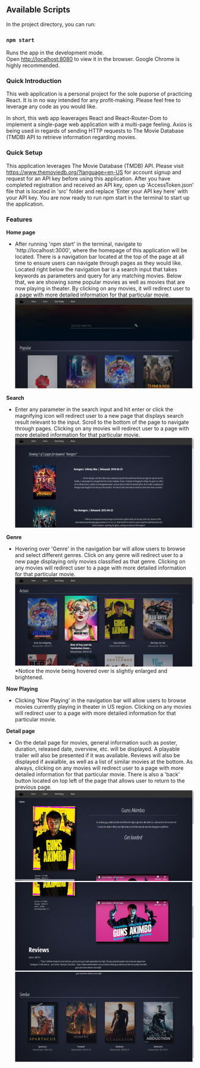 ## Available Scripts

In the project directory, you can run:

### `npm start`

Runs the app in the development mode.<br />
Open [http://localhost:8080](http://localhost:8080) to view it in the browser.
Google Chrome is highly recommended.

### Quick Introduction
This web application is a personal project for the sole puporse of practicing React. It is in no way intended for any profit-making.
Please feel free to leverage any code as you would like.

In short, this web app leaverages React and React-Router-Dom to implement a single-page web application with a multi-page feeling.
Axios is being used in regards of sending HTTP requests to The Movie Database (TMDB) API to retrieve information regarding movies.

### Quick Setup
This application leverages The Movie Database (TMDB) API. Please visit https://www.themoviedb.org/?language=en-US for account signup and request for an API key before using this application. After you have completed registration and received an API key, open up 'AccessToken.json' file that is located in 'src' folder and replace 'Enter your API key here' with your API key. You are now ready to run npm start in the terminal to start up the application. 

### Features
**Home page**
- After running 'npm start' in the terminal, navigate to 'http://localhost:3000', where the homepage of this application will be located. There is a navigation bar located at the top of the page at all time to ensure users can navigate through pages as they would like. Located right below the navigation bar is a search input that takes keywords as parameters and query for any matching movies. Below that, we are showing some popular movies as well as movies that are now playing in theater. By clicking on any movies, it will redirect user to a page with more detailed information for that particular movie.
![Image description](https://github.com/jchen0615/movie-search-app/blob/master/public/images/homepage.PNG)

**Search**
- Enter any parameter in the search input and hit enter or click the magnifying icon will redirect user to a new page that displays search result relevant to the input. Scroll to the bottom of the page to navigate through pages. Clicking on any movies will redirect user to a page with more detailed information for that particular movie.
![Image description](https://github.com/jchen0615/movie-search-app/blob/master/public/images/search.PNG)

**Genre**
- Hovering over 'Genre' in the navigation bar will allow users to browse and select different genres. Click on any genre will redirect user to a new page displaying only movies classified as that genre. Clicking on any movies will redirect user to a page with more detailed information for that particular movie.
![Image description](https://github.com/jchen0615/movie-search-app/blob/master/public/images/genre.PNG)
*Notice the movie being hovered over is slightly enlarged and brightened.

**Now Playing**
- Clicking 'Now Playing' in the navigation bar will allow users to browse movies currently playing in theater in US region. Clicking on any movies will redirect user to a page with more detailed information for that particular movie.

**Detail page**
- On the detail page for movies, general information such as poster, duration, released date, overview, etc. will be displayed. A playable trailer will also be presented if it was available. Reviews will also be displayed if avaialble, as well as a list of similar movies at the bottom. As always, clicking on any movies will redirect user to a page with more detailed information for that particular movie. There is also a 'back' button located on top left of the page that allows user to return to the previous page.
![Image description](https://github.com/jchen0615/movie-search-app/blob/master/public/images/detail1.PNG)
![Image description](https://github.com/jchen0615/movie-search-app/blob/master/public/images/detail2.PNG)
![Image description](https://github.com/jchen0615/movie-search-app/blob/master/public/images/detail3.PNG)
